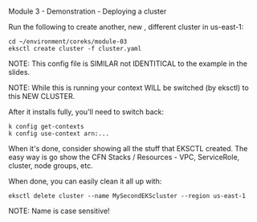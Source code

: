 #

Module 3 - Demonstration - Deploying a cluster


Run the following to create another, new , different cluster in us-east-1:
```
cd ~/environment/coreks/module-03
eksctl create cluster -f cluster.yaml
```

NOTE: This config file is SIMILAR not IDENTITICAL to the example in the slides.

NOTE: While this is running your context WILL be switched (by eksctl) to this NEW CLUSTER.

After it installs fully, you'll need to switch back:
```
k config get-contexts
k config use-context arn:...
```

When it's done, consider showing all the stuff that EKSCTL created.  The easy way is go show the CFN Stacks / Resources - VPC, ServiceRole, cluster, node groups, etc.

When done, you can easily clean it all up with:
```
eksctl delete cluster --name MySecondEKScluster --region us-east-1
```

NOTE: Name is case sensitive!